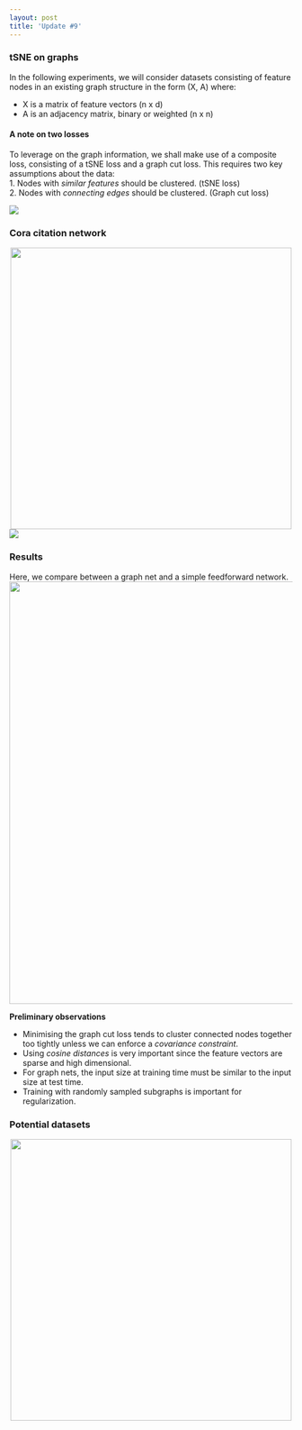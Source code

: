 ```yaml
---
layout: post
title: 'Update #9'
---
```

### tSNE on graphs
In the following experiments, we will consider datasets consisting of feature nodes in an existing graph structure in the form (X, A) where:
 * X is a matrix of feature vectors (n x d)
 * A is an adjacency matrix, binary or weighted (n x n)
 
#### A note on two losses
To leverage on the graph information, we shall make use of a composite loss, consisting of a tSNE loss and a graph cut loss. This requires two key assumptions about the data:
<br>    1.   Nodes with _similar features_ should be clustered. (tSNE loss)
<br>    2.   Nodes with _connecting edges_ should be clustered. (Graph cut loss)
 
<img src="{{ site.baseurl }}/public/update_9/losses.png">
 
### Cora citation network
<center>
<img src="{{ site.baseurl }}/public/update_9/cora_summary.png" width="500">
</center>
<img src="{{ site.baseurl }}/public/update_9/cora_graph.png">

### Results
Here, we compare between a graph net and a simple feedforward network. 
<br>
<img src="{{ site.baseurl }}/public/update_9/results.png" width="750">

__Preliminary observations__
 * Minimising the graph cut loss tends to cluster connected nodes together too tightly unless we can enforce a _covariance constraint_.
 * Using _cosine distances_ is very important since the feature vectors are sparse and high dimensional. 
 * For graph nets, the input size at training time must be similar to the input size at test time.
 * Training with randomly sampled subgraphs is important for regularization.

### Potential datasets
<center>
<img src="{{ site.baseurl }}/public/update_9/datasets.png" width="500">
</center>
